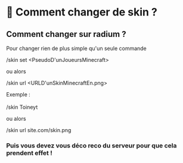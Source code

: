 # 🤔 Comment changer de skin ?

## Comment changer sur radium ?

Pour changer rien de plus simple qu'un seule commande&#x20;

/skin set \<PseudoD'unJoueursMinecraft>

ou alors

/skin url \<URLD'unSkinMinecraftEn.png>



Exemple : \
\
/skin Toineyt

ou alors

/skin url site.com/skin.png

### Puis vous devez vous déco reco du serveur pour que cela prendent effet !


